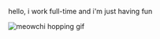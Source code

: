 hello, i work full-time and i'm just having fun

![meowchi hopping gif](https://media.discordapp.net/attachments/1060599560759681106/1062958577775542302/meowchihop.gif)
